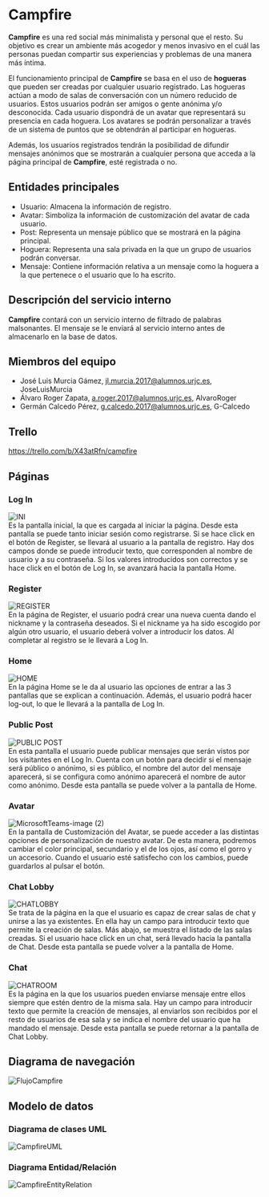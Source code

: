 # Campfire

**Campfire** es una red social más minimalista y personal que el resto. Su objetivo es crear un ambiente más acogedor y menos invasivo en el cuál las personas puedan compartir sus experiencias y problemas de una manera más íntima.

El funcionamiento principal de **Campfire** se basa en el uso de **hogueras** que pueden ser creadas por cualquier usuario registrado. Las hogueras actúan a modo de salas de conversación con un número reducido de usuarios. Estos usuarios podrán ser amigos o gente anónima y/o desconocida. Cada usuario dispondrá de un avatar que representará su presencia en cada hoguera. Los avatares se podrán personalizar a través de un sistema de puntos que se obtendrán al participar en hogueras.

Además, los usuarios registrados tendrán la posibilidad de difundir mensajes anónimos que se mostrarán a cualquier persona que acceda a la página principal de **Campfire**, esté registrada o no.

## Entidades principales
- Usuario: Almacena la información de registro.
- Avatar: Simboliza la información de customización del avatar de cada usuario.
- Post: Representa un mensaje público que se mostrará en la página principal.
- Hoguera: Representa una sala privada en la que un grupo de usuarios podrán conversar.
- Mensaje: Contiene información relativa a un mensaje como la hoguera a la que pertenece o el usuario que lo ha escrito.

## Descripción del servicio interno
**Campfire** contará con un servicio interno de filtrado de palabras malsonantes. El mensaje se le enviará al servicio interno antes de almacenarlo en la base de datos.

## Miembros del equipo
- José Luis Murcia Gámez, jl.murcia.2017@alumnos.urjc.es, JoseLuisMurcia
- Álvaro Roger Zapata, a.roger.2017@alumnos.urjc.es, AlvaroRoger
- Germán Calcedo Pérez, g.calcedo.2017@alumnos.urjc.es, G-Calcedo

## Trello
https://trello.com/b/X43atRfn/campfire

## Páginas

### Log In
![INI](https://user-images.githubusercontent.com/38223068/110367837-7b537600-8048-11eb-9ce4-99f4d85c46da.PNG)
<br/>
Es la pantalla inicial, la que es cargada al iniciar la página. Desde esta pantalla se puede tanto iniciar sesión como registrarse. Si se hace click en el botón de Register, se llevará al usuario a la pantalla de registro. Hay dos campos donde se puede introducir texto, que corresponden al nombre de usuario y a su contraseña. Si los valores introducidos son correctos y se hace click en el botón de Log In, se avanzará hacia la pantalla Home.

### Register
![REGISTER](https://user-images.githubusercontent.com/38223068/110367869-86a6a180-8048-11eb-9e3a-0cd4c3ce646e.PNG)
<br/>
En la página de Register, el usuario podrá crear una nueva cuenta dando el nickname y la contraseña deseados. Si el nickname ya ha sido escogido por algún otro usuario, el usuario deberá volver a introducir los datos. Al completar al registro se le llevará a Log In.

### Home
![HOME](https://user-images.githubusercontent.com/38223068/110367970-ae960500-8048-11eb-9dbf-b6a100a08f39.PNG)
<br/>
En la página Home se le da al usuario las opciones de entrar a las 3 pantallas que se explican a continuación. Además, el usuario podrá hacer log-out, lo que le llevará a la pantalla de Log In.

### Public Post
![PUBLIC POST](https://user-images.githubusercontent.com/38223068/110368242-10ef0580-8049-11eb-9bc4-afb3c074c584.PNG)
<br/>
En esta pantalla el usuario puede publicar mensajes que serán vistos por los visitantes en el Log In. Cuenta con un botón para decidir si el mensaje será público o anónimo, si es público, el nombre del autor del mensaje aparecerá, si se configura como anónimo aparecerá el nombre de autor como anónimo. Desde esta pantalla se puede volver a la pantalla de Home.

### Avatar
![MicrosoftTeams-image (2)](https://user-images.githubusercontent.com/38223068/110368392-44319480-8049-11eb-8d31-150c3ae1c58f.png)
<br/>
En la pantalla de Customización del Avatar, se puede acceder a las distintas opciones de personalización de nuestro avatar. De esta manera, podremos cambiar el color principal, secundario y el de los ojos, así como el gorro y un accesorio. Cuando el usuario esté satisfecho con los cambios, puede guardarlos al pulsar el botón.

### Chat Lobby
![CHATLOBBY](https://user-images.githubusercontent.com/38223068/110368041-c7061f80-8048-11eb-8195-520e7c6fc619.PNG)
<br/>
Se trata de la página en la que el usuario es capaz de crear salas de chat y unirse a las ya existentes. En ella hay un campo para introducir texto que permite la creación de salas. Más abajo, se muestra el listado de las salas creadas. Si el usuario hace click en un chat, será llevado hacia la pantalla de Chat. Desde esta pantalla se puede volver a la pantalla de Home.

### Chat
![CHATROOM](https://user-images.githubusercontent.com/38223068/110368084-d4230e80-8048-11eb-8fc6-5af4874f9120.PNG)
<br/>
Es la página en la que los usuarios pueden enviarse mensaje entre ellos siempre que estén dentro de la misma sala. Hay un campo para introducir texto que permite la creación de mensajes, al enviarlos son recibidos por el resto de usuarios de esa sala y se indica el nombre del usuario que ha mandado el mensaje. Desde esta pantalla se puede retornar a la pantalla de Chat Lobby.

## Diagrama de navegación
![FlujoCampfire](https://user-images.githubusercontent.com/38223068/110373187-8067f380-804f-11eb-9f20-0d1cccedd57a.png)

## Modelo de datos
### Diagrama de clases UML
![CampfireUML](https://user-images.githubusercontent.com/38223068/110375256-071dd000-8052-11eb-81b5-b66bb0d5de21.png)

### Diagrama Entidad/Relación
![CampfireEntityRelation](https://user-images.githubusercontent.com/38223068/110375274-0dac4780-8052-11eb-9af8-21fd448074fc.png)

